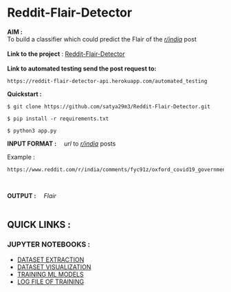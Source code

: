 # **Reddit-Flair-Detector**
**AIM :**<br> 
To build a classifier which could predict the Flair of the [_r/india_](https://www.reddit.com/r/india/) post
<br>
<br>
**Link to the project** : <a href="https://reddit-flair-detector-api.herokuapp.com/" target="_blank">Reddit-Flair-Detector</a>
<br>
<br>
**Link to automated testing send the post request to:**
```
https://reddit-flair-detector-api.herokuapp.com/automated_testing
```

**Quickstart :**
```
$ git clone https://github.com/satya29m3/Reddit-Flair-Detector.git
```
```
$ pip install -r requirements.txt
```
```
$ python3 app.py
```

**INPUT FORMAT :**&emsp;  _url_ to [_r/india_](https://www.reddit.com/r/india/) posts<br />

Example : 
```
https://www.reddit.com/r/india/comments/fyc91z/oxford_covid19_government_response_trackersource/
```
<br>

**OUTPUT :**&emsp; _Flair_ 
<br />
<br>
## **QUICK LINKS :**


### JUPYTER NOTEBOOKS :
* [DATASET EXTRACTION](https://github.com/satya29m3/Reddit-Flair-Detector/tree/master/Jupyter%20Notebook/reddit_data_load.ipynb)
* [DATASET VISUALIZATION](https://github.com/satya29m3/Reddit-Flair-Detector/tree/master/Jupyter%20Notebook/Data_visualization.ipynb)
* [TRAINING ML MODELS](https://github.com/satya29m3/Reddit-Flair-Detector/tree/master/Jupyter%20Notebook/Training_model_ML_implementaion.ipynb)
* [LOG FILE OF TRAINING](https://github.com/satya29m3/Reddit-Flair-Detector/blob/master/Jupyter%20Notebook/README.md)
